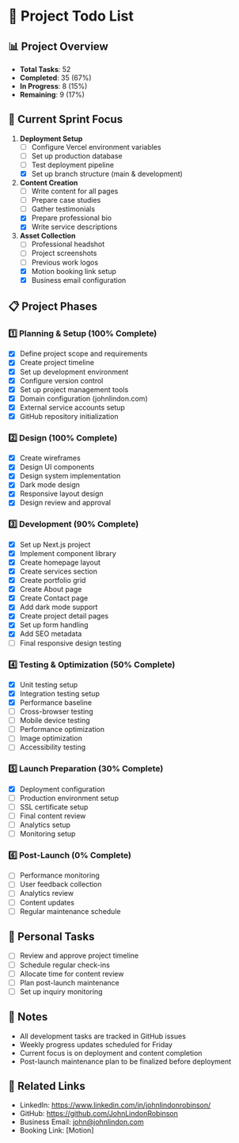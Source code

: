 # 🎯 Project Todo List

## 📊 Project Overview
- **Total Tasks**: 52
- **Completed**: 35 (67%)
- **In Progress**: 8 (15%)
- **Remaining**: 9 (17%)

## 🔄 Current Sprint Focus
1. **Deployment Setup**
   - [ ] Configure Vercel environment variables
   - [ ] Set up production database
   - [ ] Test deployment pipeline
   - [x] Set up branch structure (main & development)

2. **Content Creation**
   - [ ] Write content for all pages
   - [ ] Prepare case studies
   - [ ] Gather testimonials
   - [x] Prepare professional bio
   - [x] Write service descriptions

3. **Asset Collection**
   - [ ] Professional headshot
   - [ ] Project screenshots
   - [ ] Previous work logos
   - [x] Motion booking link setup
   - [x] Business email configuration

## 📋 Project Phases

### 1️⃣ Planning & Setup (100% Complete)
- [x] Define project scope and requirements
- [x] Create project timeline
- [x] Set up development environment
- [x] Configure version control
- [x] Set up project management tools
- [x] Domain configuration (johnlindon.com)
- [x] External service accounts setup
- [x] GitHub repository initialization

### 2️⃣ Design (100% Complete)
- [x] Create wireframes
- [x] Design UI components
- [x] Design system implementation
- [x] Dark mode design
- [x] Responsive layout design
- [x] Design review and approval

### 3️⃣ Development (90% Complete)
- [x] Set up Next.js project
- [x] Implement component library
- [x] Create homepage layout
- [x] Create services section
- [x] Create portfolio grid
- [x] Create About page
- [x] Create Contact page
- [x] Add dark mode support
- [x] Create project detail pages
- [x] Set up form handling
- [x] Add SEO metadata
- [ ] Final responsive design testing

### 4️⃣ Testing & Optimization (50% Complete)
- [x] Unit testing setup
- [x] Integration testing setup
- [x] Performance baseline
- [ ] Cross-browser testing
- [ ] Mobile device testing
- [ ] Performance optimization
- [ ] Image optimization
- [ ] Accessibility testing

### 5️⃣ Launch Preparation (30% Complete)
- [x] Deployment configuration
- [ ] Production environment setup
- [ ] SSL certificate setup
- [ ] Final content review
- [ ] Analytics setup
- [ ] Monitoring setup

### 6️⃣ Post-Launch (0% Complete)
- [ ] Performance monitoring
- [ ] User feedback collection
- [ ] Analytics review
- [ ] Content updates
- [ ] Regular maintenance schedule

## 👤 Personal Tasks
- [ ] Review and approve project timeline
- [ ] Schedule regular check-ins
- [ ] Allocate time for content review
- [ ] Plan post-launch maintenance
- [ ] Set up inquiry monitoring

## 📝 Notes
- All development tasks are tracked in GitHub issues
- Weekly progress updates scheduled for Friday
- Current focus is on deployment and content completion
- Post-launch maintenance plan to be finalized before deployment

## 🔗 Related Links
- LinkedIn: https://www.linkedin.com/in/johnlindonrobinson/
- GitHub: https://github.com/JohnLindonRobinson
- Business Email: john@johnlindon.com
- Booking Link: [Motion] 